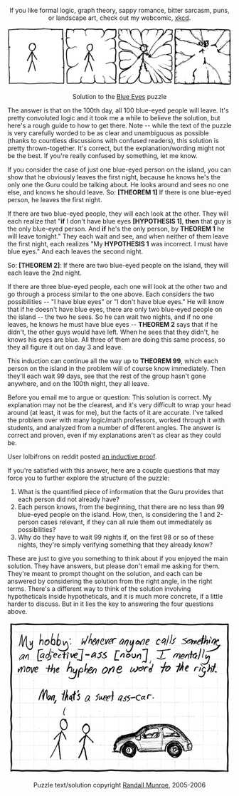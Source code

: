 <!-- SPDX-License-Identifier: NOASSERTION -->
<div style="text-align:center;" align="center">

If you like formal logic, graph theory, sappy romance, bitter sarcasm, puns,
or landscape art, check out my webcomic, [xkcd](https://www.xkcd.com/).

</div>

<div style="text-align:center;" align="center">

[![](./frame.jpg)](https://www.xkcd.com/)

</div>

<div style="text-align:center;" align="center">

Solution to the [Blue Eyes](https://www.xkcd.com/blue_eyes.html) puzzle

</div>

The answer is that on the 100th day, all 100 blue-eyed people will leave.
It's pretty convoluted logic and it took me a while to believe the solution,
but here's a rough guide to how to get there.  Note -- while the text of the
puzzle is very carefully worded to be as clear and unambiguous as possible
(thanks to countless discussions with confused readers), this solution is
pretty thrown-together. It's correct, but the explanation/wording might not
be the best. If you're really confused by something, let me know.

If you consider the case of just one blue-eyed person on the island, you can
show that he obviously leaves the first night, because he knows he's the only
one the Guru could be talking about. He looks around and sees no one else,
and knows he should leave. So: **[THEOREM 1]** If there is one blue-eyed
person, he leaves the first night.

If there are two blue-eyed people, they will each look at the other. They
will each realize that "**if** I don't have blue eyes **[HYPOTHESIS 1]**,
**then** that guy is the only blue-eyed person. And **if** he's the only
person, by **THEOREM 1** he will leave tonight." They each wait and see,
and when neither of them leave the first night, each realizes "My
**HYPOTHESIS 1** was incorrect. I must have blue eyes." And each leaves the
second night.

So: **[THEOREM 2]**: If there are two blue-eyed people on the island,
they will each leave the 2nd night.

If there are three blue-eyed people, each one will look at the other two
and go through a process similar to the one above. Each considers the two
possibilities -- "I have blue eyes" or "I don't have blue eyes." He will
know that if he doesn't have blue eyes, there are only two blue-eyed people
on the island -- the two he sees. So he can wait two nights, and if no one
leaves, he knows he must have blue eyes -- **THEOREM 2** says that if he
didn't, the other guys would have left. When he sees that they didn't, he
knows his eyes are blue. All three of them are doing this same process,
so they all figure it out on day 3 and leave.

This induction can continue all the way up to **THEOREM 99**, which each
person on the island in the problem will of course know immediately. Then
they'll each wait 99 days, see that the rest of the group hasn't gone
anywhere, and on the 100th night, they all leave.

Before you email me to argue or question: This solution is correct. My
explanation may not be the clearest, and it's very difficult to wrap your
head around (at least, it was for me), but the facts of it are accurate. I've
talked the problem over with many logic/math professors, worked through it
with students, and analyzed from a number of different angles. The answer is
correct and proven, even if my explanations aren't as clear as they could be.

User lolbifrons on reddit posted [an inductive
proof](https://www.reddit.com/r/AskReddit/comments/khhpl/reddit_what_is_your_favorite_riddle/c2kdlr6).

If you're satisfied with this answer, here are a couple questions that may
force you to further explore the structure of the puzzle:

  1. What is the quantified piece of information that the Guru provides that
     each person did not already have?
  2. Each person knows, from the beginning, that there are no less than 99
     blue-eyed people on the island. How, then, is considering the 1 and
     2-person cases relevant, if they can all rule them out immediately as
     possibilities?
  3. Why do they have to wait 99 nights if, on the first 98 or so of these
     nights, they're simply verifying something that they already know?

These are just to give you something to think about if you enjoyed the main
solution. They have answers, but please don't email me asking for them.
They're meant to prompt thought on the solution, and each can be answered by
considering the solution from the right angle, in the right terms. There's a
different way to think of the solution involving hypotheticals inside
hypotheticals, and it is much more concrete, if a little harder to discuss.
But in it lies the key to answering the four questions above.

<div style="text-align:center;" align="center">

[![](./hyphen.jpg)](https://www.xkcd.com/)

</div>

<div style="text-align:center;" align="center">

Puzzle text/solution copyright [Randall Munroe](https://www.xkcd.com/), 2005-2006

</div>
